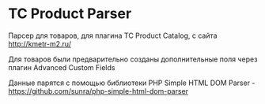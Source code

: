 # TC Product Parser

Парсер для товаров, для плагина TC Product Catalog, с сайта http://kmetr-m2.ru/

Для товаров были предварительно созданы дополнительные поля через плагин Advanced Custom Fields

Данные парятся с помощью библиотеки PHP Simple HTML DOM Parser - https://github.com/sunra/php-simple-html-dom-parser